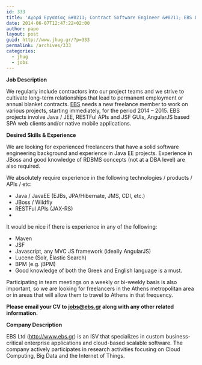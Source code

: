 ```yaml
---
id: 333
title: 'Αγορά Εργασίας &#8211; Contract Software Engineer &#8211; EBS LTD  #jobs #jhug'
date: 2014-06-07T12:47:22+02:00
author: papo
layout: post
guid: http://www.jhug.gr/?p=333
permalink: /archives/333
categories:
  - jhug
  - jobs
---
```

**Job Description**

We regularly include contractors into our project teams and we strive to cultivate long-term relationships that lead to permanent employment or annual blanket contracts. [EBS](http://ebs.gr/) needs a new freelance member to work on various projects, starting immediately, for the period 2014 &#8211; 2015. EBS projects involve Java / JEE, RESTFul APIs and JSF GUIs, AngularJS based SPA web clients and/or native mobile applications.

**Desired Skills & Experience**

We are looking for experienced freelancers that have a solid software engineering background and experience in Java EE projects. Experience in JBoss and good knowledge of RDBMS concepts (not at a DBA level) are also required.

We absolutely require experience in the following technologies / products / APIs / etc:

  * Java / JavaEE (EJBs, JPA/Hibernate, JMS, CDI, etc.)
  * JBoss / Wildfly
  * RESTFul APIs (JAX-RS)
  * 

It would be nice if there is experience in any of the following:

  * Maven
  * JSF
  * Javascript, any MVC JS framework (ideally AngularJS)
  * Lucene (Solr, Elastic Search)
  * BPM (e.g. jBPM)
  * Good knowledge of both the Greek and English language is a must.

Participating in team meetings on a weekly or bi-weekly basis is also important, so we are looking for freelancers in the Athens metropolitan area or in areas that will allow them to travel to Athens in that frequency.

**Please email your CV to jobs@ebs.gr along with any other related information.**

**Company Description**

EBS Ltd (http://www.ebs.gr) is an ISV that specializes in custom business-critical enterprise applications and cloud-based scalable software. The company actively participates in research activities focusing on Cloud Computing, Big Data and the Internet of Things.